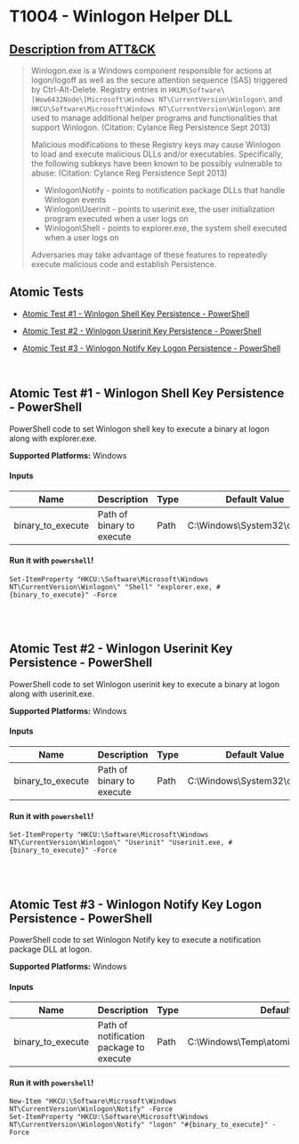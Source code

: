 # T1004 - Winlogon Helper DLL
## [Description from ATT&CK](https://attack.mitre.org/wiki/Technique/T1004)
<blockquote>Winlogon.exe is a Windows component responsible for actions at logon/logoff as well as the secure attention sequence (SAS) triggered by Ctrl-Alt-Delete. Registry entries in <code>HKLM\Software\[Wow6432Node\]Microsoft\Windows NT\CurrentVersion\Winlogon\</code> and <code>HKCU\Software\Microsoft\Windows NT\CurrentVersion\Winlogon\</code> are used to manage additional helper programs and functionalities that support Winlogon. (Citation: Cylance Reg Persistence Sept 2013) 

Malicious modifications to these Registry keys may cause Winlogon to load and execute malicious DLLs and/or executables. Specifically, the following subkeys have been known to be possibly vulnerable to abuse: (Citation: Cylance Reg Persistence Sept 2013)

* Winlogon\Notify - points to notification package DLLs that handle Winlogon events
* Winlogon\Userinit - points to userinit.exe, the user initialization program executed when a user logs on
* Winlogon\Shell - points to explorer.exe, the system shell executed when a user logs on

Adversaries may take advantage of these features to repeatedly execute malicious code and establish Persistence.</blockquote>

## Atomic Tests

- [Atomic Test #1 - Winlogon Shell Key Persistence - PowerShell](#atomic-test-1---winlogon-shell-key-persistence---powershell)

- [Atomic Test #2 - Winlogon Userinit Key Persistence - PowerShell](#atomic-test-2---winlogon-userinit-key-persistence---powershell)

- [Atomic Test #3 - Winlogon Notify Key Logon Persistence - PowerShell](#atomic-test-3---winlogon-notify-key-logon-persistence---powershell)


<br/>

## Atomic Test #1 - Winlogon Shell Key Persistence - PowerShell
PowerShell code to set Winlogon shell key to execute a binary at logon along with explorer.exe.

**Supported Platforms:** Windows


#### Inputs
| Name | Description | Type | Default Value | 
|------|-------------|------|---------------|
| binary_to_execute | Path of binary to execute | Path | C:\Windows\System32\cmd.exe|

#### Run it with `powershell`! 
```
Set-ItemProperty "HKCU:\Software\Microsoft\Windows NT\CurrentVersion\Winlogon\" "Shell" "explorer.exe, #{binary_to_execute}" -Force
```



<br/>
<br/>

## Atomic Test #2 - Winlogon Userinit Key Persistence - PowerShell
PowerShell code to set Winlogon userinit key to execute a binary at logon along with userinit.exe.

**Supported Platforms:** Windows


#### Inputs
| Name | Description | Type | Default Value | 
|------|-------------|------|---------------|
| binary_to_execute | Path of binary to execute | Path | C:\Windows\System32\cmd.exe|

#### Run it with `powershell`! 
```
Set-ItemProperty "HKCU:\Software\Microsoft\Windows NT\CurrentVersion\Winlogon\" "Userinit" "Userinit.exe, #{binary_to_execute}" -Force
```



<br/>
<br/>

## Atomic Test #3 - Winlogon Notify Key Logon Persistence - PowerShell
PowerShell code to set Winlogon Notify key to execute a notification package DLL at logon.

**Supported Platforms:** Windows


#### Inputs
| Name | Description | Type | Default Value | 
|------|-------------|------|---------------|
| binary_to_execute | Path of notification package to execute | Path | C:\Windows\Temp\atomicNotificationPackage.dll|

#### Run it with `powershell`! 
```
New-Item "HKCU:\Software\Microsoft\Windows NT\CurrentVersion\Winlogon\Notify" -Force
Set-ItemProperty "HKCU:\Software\Microsoft\Windows NT\CurrentVersion\Winlogon\Notify" "logon" "#{binary_to_execute}" -Force
```



<br/>
